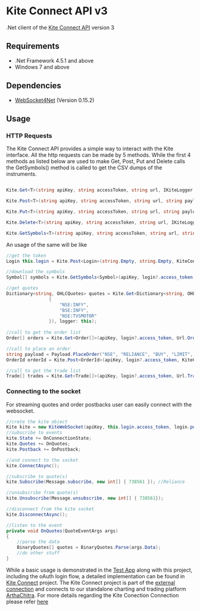 # Kite Connect API v3
.Net client of the [Kite Connect API](https://kite.trade/) version 3

## Requirements
- .Net Framework 4.5.1 and above
- Windows 7 and above

## Dependencies
- [WebSocket4Net](https://www.nuget.org/packages/WebSocket4Net) (Version 0.15.2)

## Usage

### HTTP Requests

The Kite Connect API provides a simple way to interact with the Kite interface. All the http requests can be made by 5 methods. While the first 4 methods as listed below are used to make Get, Post, Put and Delete calls the GetSymbols() method is called to get the CSV dumps of the instruments.

```csharp

Kite.Get<T>(string apiKey, string accessToken, string url, IKiteLogger logger = null)

Kite.Post<T>(string apiKey, string accessToken, string url, string payload, IKiteLogger logger = null)

Kite.Put<T>(string apiKey, string accessToken, string url, string payload = null, IKiteLogger logger = null)

Kite.Delete<T>(string apiKey, string accessToken, string url, IKiteLogger logger = null)

Kite.GetSymbols<T>(string apiKey, string accessToken, string url, string filepath = null, IKiteLogger logger = null) where T : SymbolBase, new()

```
An usage of the same will be like

```csharp
//get the token
Login this.login = Kite.Post<Login>(string.Empty, string.Empty, KiteConnectAPI.Url.Token(), payload: Payload.Token(apiKey, requestToken, checkSum), logger: this);

//download the symbols
Symbol[] symbols = Kite.GetSymbols<Symbol>(apiKey, login?.access_token, Url.Instrument("NSE"), logger: this);

//get quotes
Dictionary<string, OHLCQuotes> quotes = Kite.Get<Dictionary<string, OHLCQuotes>>(apiKey, this.login?.access_token, Url.OHLC(new string[] 
                {
                    "NSE:INFY",
                    "BSE:INFY",
                    "NSE:TVSMOTOR"
                }), logger: this);
                
//call to get the order list
Order[] orders = Kite.Get<Order[]>(apiKey, login?.access_token, Url.Orders());

//call to place an order
string payload = Payload.PlaceOrder("NSE", "RELIANCE", "BUY", "LIMIT", "MIS", 1, 970.0d, 0.0d);
OrderId orderId = Kite.Post<OrderId>(apiKey, login?.access_token, KiteConnectAPI.Url.PlaceOrder(), payload, logger: this);

//call to get the trade list
Trade[] trades = Kite.Get<Trade[]>(apiKey, login?.access_token, Url.Trades());
```

### Connecting to the socket

For streaming quotes and order postbacks user can easily connect with the websocket.

```csharp
//crete the kite object
Kite kite = new KiteWebSocket(apiKey, this.login.access_token, login.public_token, maxReconnectionAttempts: 20, logger: this);
//subscribe to events
kite.State += OnConnectionState;
kite.Quotes += OnQuotes;
kite.Postback += OnPostback;

//and connect to the socket
kite.ConnectAsync();

//subscribe to quote(s)
kite.Subscribe(Message.subscribe, new int[] { 738561 }); //Reliance

//unsubscribe from quote(s)
kite.Unsubscribe(Message.unsubscribe, new int[] { 738561});

//disconnect from the kite socket
kite.DisconnectAsync();

//listen to the event
private void OnQuotes(QuoteEventArgs args)
{
	//parse the data
	BinaryQuotes[] quotes = BinaryQuotes.Parse(args.Data);
	//do other stuff
}
```

While a basic usage is demonstrated in the [Test App](TestApp) along with this project, including the oAuth login flow, a detailed implementation can be found in [Kite Connect](KiteConnect) project. The Kite Connect project is part of the [external connection](http://www.arthachitra.com/support/ac1/Help/html/81a233b3-ab6f-487b-833a-a0b81fe5b51d.htm) and connects to our standalone charting and trading platform [ArthaChitra](http://www.arthachitra.com). For more details regarding the Kite Conection Connection please refer [here](http://www.arthachitra.com/support/forum/viewtopic.php?f=28&t=61)

